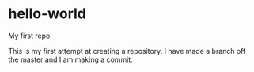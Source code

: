 # hello-world
My first repo

This is my first attempt at creating a repository.
I have made a branch off the master and I am making a commit.
